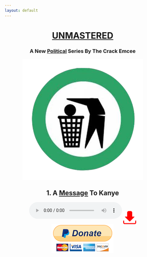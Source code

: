 ```yaml
---
layout: default
---
```

<center>
<a href="https://en.wikipedia.org/wiki/Audio_mastering">
<h1> <u>UNMASTERED </u></h1>
</a>
<h3> A New <a href="https://www.popsugar.com/celebrity/Kim-Kardashian-Talks-About-Kanye-Trump-Jimmy-Kimmel-45118370"><u>Political</u></a> Series By The Crack Emcee</h3>
  <a href="https://www.nationalreview.com/2010/12/can-conservatives-win-back-arts-andrew-klavan/">
<img src="images/logo.png" align='center'>
    </a>

</center>

<center>
<h2> 1. A <a href="https://reason.com/blog/2018/04/27/black-people-dont-have-to-be-democrats"><u>Message</u></a> To Kanye </h2>

<audio controls>
  <source src="music/kayne.mp3" type="audio/mpeg">
  <source src="music/kayne.ogg" type="audio/ogg">
</audio>

<a href="music/kayne.mp3" download>
<img src="images/download.png" align='center' height="42" width="42">
</a>

<a href="#">
<img src="images/paypal.png" align='center'>
</a>


</center>




